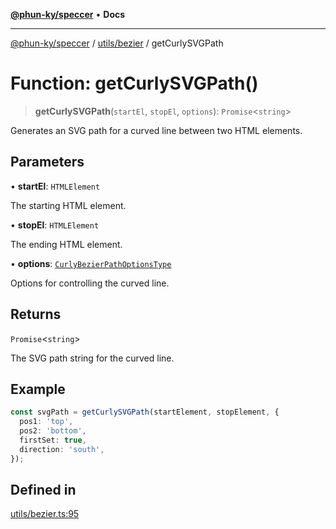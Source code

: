 [**@phun-ky/speccer**](../../../README.md) • **Docs**

***

[@phun-ky/speccer](../../../README.md) / [utils/bezier](../README.md) / getCurlySVGPath

# Function: getCurlySVGPath()

> **getCurlySVGPath**(`startEl`, `stopEl`, `options`): `Promise`\<`string`\>

Generates an SVG path for a curved line between two HTML elements.

## Parameters

• **startEl**: `HTMLElement`

The starting HTML element.

• **stopEl**: `HTMLElement`

The ending HTML element.

• **options**: [`CurlyBezierPathOptionsType`](../../../types/bezier/type-aliases/CurlyBezierPathOptionsType.md)

Options for controlling the curved line.

## Returns

`Promise`\<`string`\>

The SVG path string for the curved line.

## Example

```ts
const svgPath = getCurlySVGPath(startElement, stopElement, {
  pos1: 'top',
  pos2: 'bottom',
  firstSet: true,
  direction: 'south',
});
```

## Defined in

[utils/bezier.ts:95](https://github.com/phun-ky/speccer/blob/main/src/utils/bezier.ts#L95)
